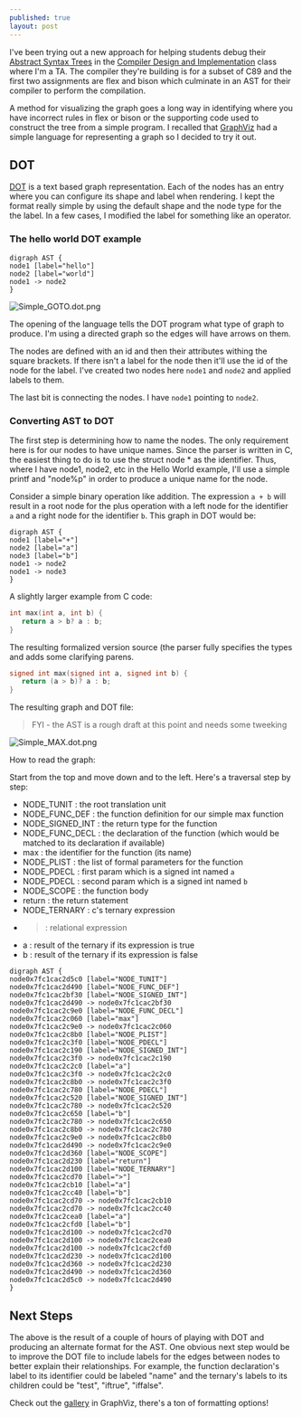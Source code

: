```yaml
---
published: true
layout: post
---
```

I've been trying out a new approach for helping students debug their [Abstract Syntax Trees](https://en.wikipedia.org/wiki/Abstract_syntax_tree) in the [Compiler Design and Implementation](http://sites.fas.harvard.edu/~libe295/) class where I'm a TA. The compiler they're building is for a subset of C89 and the first two assignments are flex and bison which culminate in an AST for their compiler to perform the compilation. 

A method for visualizing the graph goes a long way in identifying where you have incorrect rules in flex or bison or the supporting code used to construct the tree from a simple program. I recalled that [GraphViz](http://www.graphviz.org) had a simple language for representing a graph so I decided to try it out.

## DOT
[DOT](http://www.graphviz.org/content/dot-language) is a text based graph representation. Each of the nodes has an entry where you can configure its shape and label when rendering. I kept the format really simple by using the default shape and the node type for the the label. In a few cases, I modified the label for something like an operator.

### The hello world DOT example

```
digraph AST {
node1 [label="hello"]
node2 [label="world"]
node1 -> node2
}
```
![Simple_GOTO.dot.png]({{site.baseurl}}/_posts/Simple_GOTO.dot.png)

The opening of the language tells the DOT program what type of graph to produce. I'm using a directed graph so the edges will have arrows on them.

The nodes are defined with an id and then their attributes withing the square brackets. If there isn't a label for the node then it'll use the id of the node for the label. I've created two nodes here `node1` and `node2` and applied labels to them.

The last bit is connecting the nodes. I have `node1` pointing to `node2`.

### Converting AST to DOT

The first step is determining how to name the nodes. The only requirement here is for our nodes to have unique names. Since the parser is written in C, the easiest thing to do is to use the struct node * as the identifier. Thus, where I have node1, node2, etc in the Hello World example, I'll use a simple printf and "node%p" in order to produce a unique name for the node.

Consider a simple binary operation like addition. The expression `a + b` will result in a root node for the plus operation with a left node for the identifier `a` and a right node for the identifier `b`. This graph in DOT would be:

```
digraph AST {
node1 [label="+"]
node2 [label="a"]
node3 [label="b"]
node1 -> node2
node1 -> node3
}
```

A slightly larger example from C code:

```c
int max(int a, int b) { 
   return a > b? a : b;
}
```

The resulting formalized version source (the parser fully specifies the types and adds some clarifying parens.

```c
signed int max(signed int a, signed int b) { 
   return (a > b)? a : b;
}
```

The resulting graph and DOT file:

> FYI - the AST is a rough draft at this point and needs some tweeking


![Simple_MAX.dot.png]({{site.baseurl}}/_posts/Simple_MAX.dot.png)

How to read the graph:

Start from the top and move down and to the left. Here's a traversal step by step:

- NODE_TUNIT : the root translation unit
- NODE_FUNC_DEF : the function definition for our simple max function
- NODE_SIGNED_INT : the return type for the function
- NODE_FUNC_DECL : the declaration of the function (which would be matched to its  declaration if available)
- max : the identifier for the function (its name)
- NODE_PLIST : the list of formal parameters for the function
- NODE_PDECL : first param which is a signed int named `a`
- NODE_PDECL : second param which is a signed int named `b`
- NODE_SCOPE : the function body
- return : the return statement
- NODE_TERNARY : c's ternary expression
- > : relational expression
- a : result of the ternary if its expression is true
- b : result of the ternary if its expression is false



```
digraph AST {
node0x7fc1cac2d5c0 [label="NODE_TUNIT"]
node0x7fc1cac2d490 [label="NODE_FUNC_DEF"]
node0x7fc1cac2bf30 [label="NODE_SIGNED_INT"]
node0x7fc1cac2d490 -> node0x7fc1cac2bf30
node0x7fc1cac2c9e0 [label="NODE_FUNC_DECL"]
node0x7fc1cac2c060 [label="max"]
node0x7fc1cac2c9e0 -> node0x7fc1cac2c060
node0x7fc1cac2c8b0 [label="NODE_PLIST"]
node0x7fc1cac2c3f0 [label="NODE_PDECL"]
node0x7fc1cac2c190 [label="NODE_SIGNED_INT"]
node0x7fc1cac2c3f0 -> node0x7fc1cac2c190
node0x7fc1cac2c2c0 [label="a"]
node0x7fc1cac2c3f0 -> node0x7fc1cac2c2c0
node0x7fc1cac2c8b0 -> node0x7fc1cac2c3f0
node0x7fc1cac2c780 [label="NODE_PDECL"]
node0x7fc1cac2c520 [label="NODE_SIGNED_INT"]
node0x7fc1cac2c780 -> node0x7fc1cac2c520
node0x7fc1cac2c650 [label="b"]
node0x7fc1cac2c780 -> node0x7fc1cac2c650
node0x7fc1cac2c8b0 -> node0x7fc1cac2c780
node0x7fc1cac2c9e0 -> node0x7fc1cac2c8b0
node0x7fc1cac2d490 -> node0x7fc1cac2c9e0
node0x7fc1cac2d360 [label="NODE_SCOPE"]
node0x7fc1cac2d230 [label="return"]
node0x7fc1cac2d100 [label="NODE_TERNARY"]
node0x7fc1cac2cd70 [label=">"]
node0x7fc1cac2cb10 [label="a"]
node0x7fc1cac2cc40 [label="b"]
node0x7fc1cac2cd70 -> node0x7fc1cac2cb10
node0x7fc1cac2cd70 -> node0x7fc1cac2cc40
node0x7fc1cac2cea0 [label="a"]
node0x7fc1cac2cfd0 [label="b"]
node0x7fc1cac2d100 -> node0x7fc1cac2cd70
node0x7fc1cac2d100 -> node0x7fc1cac2cea0
node0x7fc1cac2d100 -> node0x7fc1cac2cfd0
node0x7fc1cac2d230 -> node0x7fc1cac2d100
node0x7fc1cac2d360 -> node0x7fc1cac2d230
node0x7fc1cac2d490 -> node0x7fc1cac2d360
node0x7fc1cac2d5c0 -> node0x7fc1cac2d490
}
```


## Next Steps
The above is the result of a couple of hours of playing with DOT and producing an alternate format for the AST. One obvious next step would be to improve the DOT file to include labels for the edges between nodes to better explain their relationships. For example, the function declaration's label to its identifier could be labeled "name" and the ternary's labels to its children could be "test", "iftrue", "iffalse".

Check out the [gallery](http://www.graphviz.org/Gallery.php) in GraphViz, there's a ton of formatting options!





